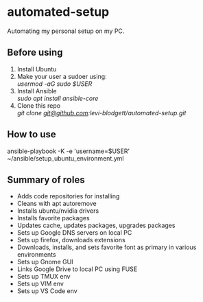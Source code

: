 # automated-setup

Automating my personal setup on my PC.

## Before using

1. Install Ubuntu <br />
2. Make your user a sudoer using: <br />
   _usermod -aG sudo $USER_
3. Install Ansible <br />
   _sudo apt install ansible-core_
4. Clone this repo <br />
   _git clone git@github.com:levi-blodgett/automated-setup.git_

## How to use

ansible-playbook -K -e 'username=$USER' ~/ansible/setup_ubuntu_environment.yml

## Summary of roles

- Adds code repositories for installing
- Cleans with apt autoremove
- Installs ubuntu/nvidia drivers
- Installs favorite packages
- Updates cache, updates packages, upgrades packages
- Sets up Google DNS servers on local PC
- Sets up firefox, downloads extensions
- Downloads, installs, and sets favorite font as primary in various environments
- Sets up Gnome GUI
- Links Google Drive to local PC using FUSE
- Sets up TMUX env
- Sets up VIM env
- Sets up VS Code env
